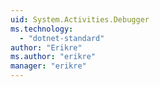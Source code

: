 ```yaml
---
uid: System.Activities.Debugger
ms.technology: 
  - "dotnet-standard"
author: "Erikre"
ms.author: "erikre"
manager: "erikre"
---
```

